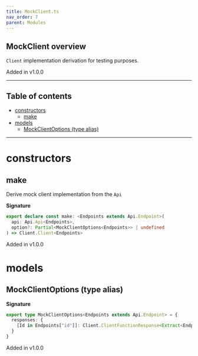 ```yaml
---
title: MockClient.ts
nav_order: 7
parent: Modules
---
```


## MockClient overview

`Client` implementation derivation for testing purposes.

Added in v1.0.0

---

<h2 class="text-delta">Table of contents</h2>

- [constructors](#constructors)
  - [make](#make)
- [models](#models)
  - [MockClientOptions (type alias)](#mockclientoptions-type-alias)

---

# constructors

## make

Derive mock client implementation from the `Api`

**Signature**

```ts
export declare const make: <Endpoints extends Api.Endpoint>(
  api: Api.Api<Endpoints>,
  option?: Partial<MockClientOptions<Endpoints>> | undefined
) => Client.Client<Endpoints>
```

Added in v1.0.0

# models

## MockClientOptions (type alias)

**Signature**

```ts
export type MockClientOptions<Endpoints extends Api.Endpoint> = {
  responses: {
    [Id in Endpoints["id"]]: Client.ClientFunctionResponse<Extract<Endpoints, { id: Id }>["schemas"]["response"]>
  }
}
```

Added in v1.0.0
